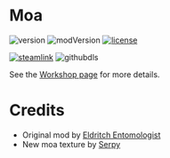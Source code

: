 # Moa
![version](https://img.shields.io/badge/RimWorld-1.3-brightgreen.svg) ![modVersion](https://img.shields.io/github/v/release/dninemfive/rw-moa?color=brightgreen&label=Mod%20version) [![license](https://img.shields.io/badge/License-All%20rights%20reserved-blue.svg)](https://github.com/dninemfive/rw-moa/blob/master/LICENSE)

[![steamlink](https://raster.shields.io/steam/downloads/1746450702.png?color=blue&label=Workshop&logo=steam)](https://steamcommunity.com/sharedfiles/filedetails/?id=1746450702) ![githubdls](https://img.shields.io/github/downloads/dninemfive/rw-moa/total?color=blue&label=Github&logo=github)

See the [Workshop page](https://steamcommunity.com/sharedfiles/filedetails/?id=1746450702) for more details.

# Credits
- Original mod by [Eldritch Entomologist](https://steamcommunity.com/profiles/76561198086897475)
- New moa texture by [Serpy](https://steamcommunity.com/profiles/76561198061603790)